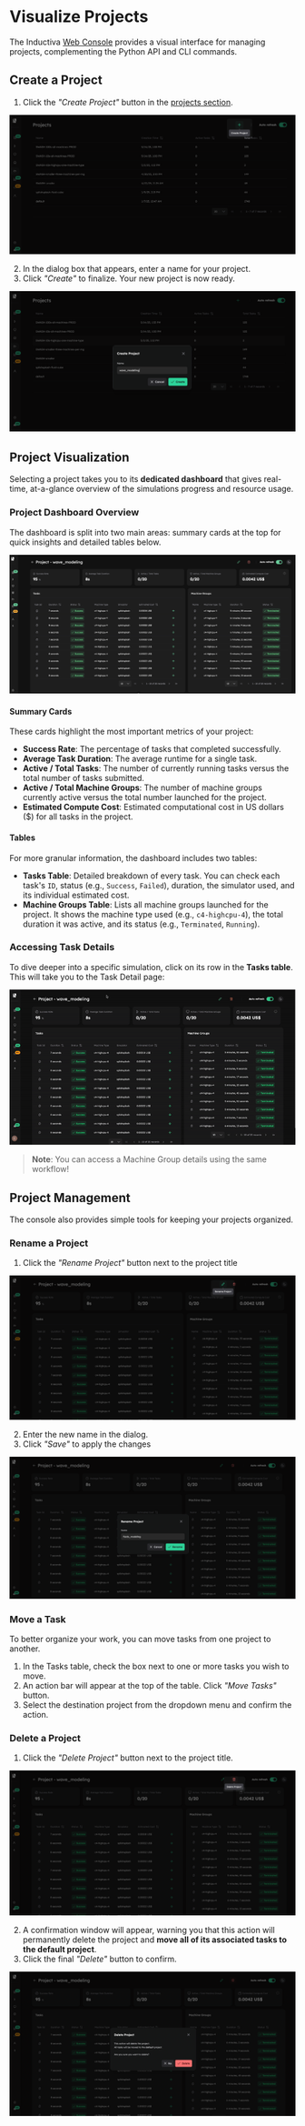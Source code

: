 # Visualize Projects

The Inductiva [Web Console](https://console.inductiva.ai/dashboard) provides a visual interface for managing projects, complementing the Python API and CLI commands.

## Create a Project

1. Click the _"Create Project"_ button in the [projects section](https://console.inductiva.ai/projects).

!["Create new Project in the Inductiva Console"](./_static/create_project.png)

2. In the dialog box that appears, enter a name for your project.
3. Click _"Create"_ to finalize. Your new project is now ready.

!["Save new Project in the Inductiva Console"](./_static/pop-up-box-create-project.png)

## Project Visualization
Selecting a project takes you to its **dedicated dashboard** that gives real-time, at-a-glance overview of the simulations progress and resource usage.

### Project Dashboard Overview
The dashboard is split into two main areas: summary cards at the top for quick insights and detailed tables below.

!["Project Dashboard in the Inductiva Console"](./_static/project_dashboard.png)

#### Summary Cards

These cards highlight the most important metrics of your project:

- **Success Rate**: The percentage of tasks that completed successfully.
- **Average Task Duration**: The average runtime for a single task.
- **Active / Total Tasks**: The number of currently running tasks versus the total number of tasks submitted.
- **Active / Total Machine Groups**: The number of machine groups currently active versus the total number launched for the project.
- **Estimated Compute Cost**: Estimated computational cost in US dollars ($) for all tasks in the project.

#### Tables

For more granular information, the dashboard includes two tables:
- **Tasks Table**: Detailed breakdown of every task. You can check each task's `ID`, status (e.g., `Success`, `Failed`), duration, the simulator used, and its individual estimated cost.
- **Machine Groups Table**: Lists all machine groups launched for the project. It shows the machine type used (e.g., `c4-highcpu-4`), the total duration it was active, and its status (e.g., `Terminated`, `Running`).

### Accessing Task Details

To dive deeper into a specific simulation, click on its row in the **Tasks table**. This will take you to the Task Detail page:

!["View task"](./_static/view-task.gif)

> **Note**: You can access a Machine Group details using the same workflow!

## Project Management
The console also provides simple tools for keeping your projects organized.

### Rename a Project
1. Click the _"Rename Project"_ button next to the project title

!["Rename Project"](./_static/rename_project.png)

2. Enter the new name in the dialog.
3. Click _"Save"_ to apply the changes

!["Dialog Rename Project"](./_static/dialog_rename_project.png)

### Move a Task
To better organize your work, you can move tasks from one project to another.

1. In the Tasks table, check the box next to one or more tasks you wish to move.
2. An action bar will appear at the top of the table. Click _"Move Tasks"_ button.
3. Select the destination project from the dropdown menu and confirm the action.

### Delete a Project
1. Click the _"Delete Project"_ button next to the project title.

!["Delete Project"](./_static/delete_project.png)

2. A confirmation window will appear, warning you that this action will permanently delete the project and **move all of its associated tasks to the default project**.
3. Click the final _"Delete"_ button to confirm.

!["Dialog Delete Project"](./_static/dialog_delete_project.png)